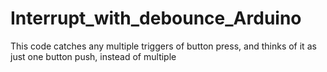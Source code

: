 # Interrupt_with_debounce_Arduino
This code catches any multiple triggers of button press, and thinks of it as just one button push, instead of multiple
